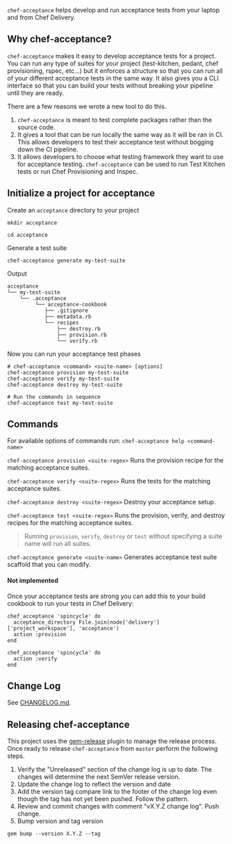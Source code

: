 `chef-acceptance` helps develop and run acceptance tests from your laptop and from Chef Delivery.

## Why chef-acceptance?

`chef-acceptance` makes it easy to develop acceptance tests for a project. You can run any type of suites for your project (test-kitchen, pedant, chef provisioning, rspec, etc...) but it enforces a structure so that you can run all of your different acceptance tests in the same way. It also gives you a CLI interface so that you can build your tests without breaking your pipeline until they are ready.

There are a few reasons we wrote a new tool to do this.  

1. `chef-acceptance` is meant to test complete packages rather than the source code.  
2. It gives a tool that can be run locally the same way as it will be ran in CI.  This allows developers to test their acceptance test without bogging down the CI pipeline.  
3. It allows developers to choose what testing framework they want to use for acceptance testing.  `chef-acceptance` can be used to run Test Kitchen tests or run Chef Provisioning and Inspec.

## Initialize a project for acceptance

Create an `acceptance` directory to your project
```
mkdir acceptance

cd acceptance
```

Generate a test suite
```
chef-acceptance generate my-test-suite
```

Output
```
acceptance
└── my-test-suite
    └── .acceptance
         └── acceptance-cookbook
            ├── .gitignore
            ├── metadata.rb
            └── recipes
                ├── destroy.rb
                ├── provision.rb
                └── verify.rb
```

Now you can run your acceptance test phases
```
# chef-acceptance <command> <suite-name> [options]
chef-acceptance provision my-test-suite
chef-acceptance verify my-test-suite
chef-acceptance destroy my-test-suite
```

```
# Run the commands in sequence
chef-acceptance test my-test-suite
```

## Commands

For available options of commands run:
`chef-acceptance help <command-name>`

`chef-acceptance provision <suite-regex>`
Runs the provision recipe for the matching acceptance suites.

`chef-acceptance verify <suite-regex>`
Runs the tests for the matching acceptance suites.

`chef-acceptance destroy <suite-regex>`
Destroy your acceptance setup.

`chef-acceptance test <suite-regex>`
Runs the provision, verify, and destroy recipes for the matching acceptance suites.

> Running `provision`, `verify`, `destroy` or `test` without specifying a suite name will run all suites.

`chef-acceptance generate <suite-name>`
Generates acceptance test suite scaffold that you can modify.

#### Not implemented

Once your acceptance tests are strong you can add this to your build cookbook to run your tests in Chef Delivery:

```
chef_acceptance 'spincycle' do
  acceptance_directory File.join(node['delivery']['project_workspace'], 'acceptance')
  action :provision
end

chef_acceptance 'spincycle' do
  action :verify
end
```

## Change Log

See [CHANGELOG.md](CHANGELOG.md).

## Releasing chef-acceptance

This project uses the [gem-release](https://github.com/svenfuchs/gem-release)
plugin to manage the release process.  Once ready to release `chef-acceptance` from `master` perform the following steps.

1. Verify the "Unreleased" section of the change log is up to date.  The changes will determine the next SemVer release version.
1. Update the change log to reflect the version and date
1. Add the version tag compare link to the footer of the change log even though the tag has not yet been pushed. Follow the pattern.
1. Review and commit changes with comment "vX.Y.Z change log". Push change.
1. Bump version and tag version
```
gem bump --version X.Y.Z --tag
```
